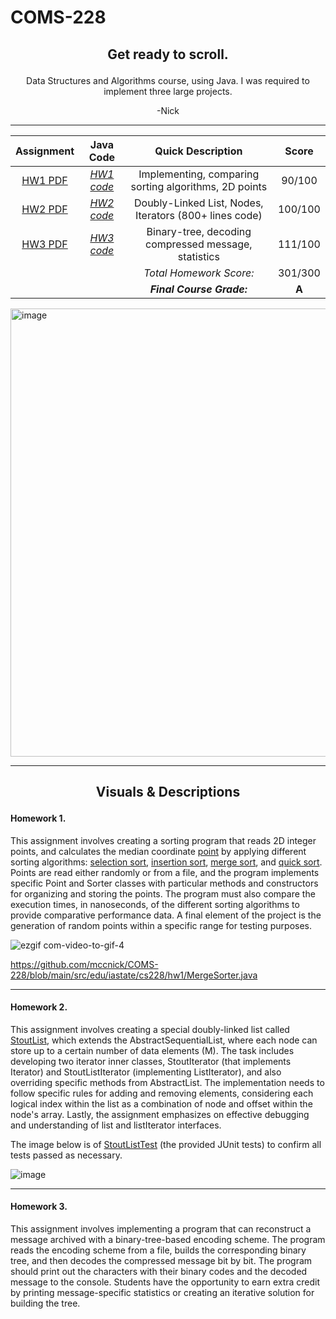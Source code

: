# COMS-228


<h2><p align="center">Get ready to scroll.</p> </h2>

<p align="center">Data Structures and Algorithms course, using Java. I was required to implement three large projects.</p>
<p align="center">-Nick</p>

___________

| **Assignment** | **Java Code** | **Quick Description** |**Score** 
| :-------------: | :-------------: | :-------------: | :-------------: |
| <a href="https://github.com/mccnick/COMS-228/blob/main/HW1.pdf">HW1 PDF</a> | <a href="https://github.com/mccnick/COMS-228/tree/main/src/edu/iastate/cs228/hw1">*HW1 code*</a> | Implementing, comparing sorting algorithms, 2D points | 90/100 |
| <a href="https://github.com/mccnick/COMS-228/blob/main/HW2.pdf">HW2 PDF</a> | <a href="https://github.com/mccnick/COMS-228/blob/main/src/edu/iastate/cs228/hw2/StoutList.java">*HW2 code*</a> | Doubly-Linked List, Nodes, Iterators (800+ lines code) | 100/100 |
| <a href="https://github.com/mccnick/COMS-228/blob/main/HW3.pdf">HW3 PDF</a> | <a href="https://github.com/mccnick/COMS-228/blob/main/src/edu/iastate/cs228/hw3/MsgTree.java">*HW3 code*</a> | Binary-tree, decoding compressed message, statistics | 111/100 |
|  | | <i>Total Homework Score:</i> | 301/300 |
|  | | <b><i>Final Course Grade:</i></b> | <b>A</b> |

<img width="717" alt="image" src="https://github.com/mccnick/COMS-228/assets/91184284/2a1fa919-efd8-4371-b9b9-99e5d47251d2">

___________

<h2><p align="center"> Visuals & Descriptions </p> </h2>

<h4>Homework 1. </h4>

<p align="left">
This assignment involves creating a sorting program that reads 2D integer points, and calculates the median coordinate <a href="https://github.com/mccnick/COMS-228/blob/main/src/edu/iastate/cs228/hw1/Point.java">point</a> by applying different sorting algorithms: <a href="https://github.com/mccnick/COMS-228/blob/main/src/edu/iastate/cs228/hw1/SelectionSorter.java">selection sort</a>, <a href="https://github.com/mccnick/COMS-228/blob/main/src/edu/iastate/cs228/hw1/InsertionSorter.java">insertion sort</a>, <a href="https://github.com/mccnick/COMS-228/blob/main/src/edu/iastate/cs228/hw1/MergeSorter.java">merge sort</a>, and <a href="https://github.com/mccnick/COMS-228/blob/main/src/edu/iastate/cs228/hw1/QuickSorter.java">quick sort</a>. Points are read either randomly or from a file, and the program implements specific Point and Sorter classes with particular methods and constructors for organizing and storing the points. The program must also compare the execution times, in nanoseconds, of the different sorting algorithms to provide comparative performance data. A final element of the project is the generation of random points within a specific range for testing purposes.
</p>


![ezgif com-video-to-gif-4](https://github.com/mccnick/COMS-228/assets/91184284/3ef76668-03c0-4715-ab7e-664b561c23fc)


https://github.com/mccnick/COMS-228/blob/main/src/edu/iastate/cs228/hw1/MergeSorter.java



<a href=""></a>
<a href=""></a>
<a href=""></a>
<a href=""></a>
<a href=""></a>

___________

<h4>Homework 2. </h4>
<p align="left">
This assignment involves creating a special doubly-linked list called <a href="https://github.com/mccnick/COMS-228/blob/main/src/edu/iastate/cs228/hw2/StoutList.java">StoutList</a>, which extends the AbstractSequentialList, where each node can store up to a certain number of data elements (M). The task includes developing two iterator inner classes, StoutIterator (that implements Iterator<E>) and StoutListIterator (implementing ListIterator<E>), and also overriding specific methods from AbstractList. The implementation needs to follow specific rules for adding and removing elements, considering each logical index within the list as a combination of node and offset within the node's array. Lastly, the assignment emphasizes on effective debugging and understanding of list and listIterator interfaces.

The image below is of <a href="https://github.com/mccnick/COMS-228/blob/main/src/edu/iastate/cs228/hw2/StoutListTest.java">StoutListTest</a> (the provided JUnit tests) to confirm all tests passed as necessary.
</p>

![image](https://github.com/mccnick/COMS-228/assets/91184284/653bab2b-a4c1-4ae0-a01e-e314dc6728b4)


___________


<h4>Homework 3. </h4>
<p align="left">
This assignment involves implementing a program that can reconstruct a message archived with a binary-tree-based encoding scheme. The program reads the encoding scheme from a file, builds the corresponding binary tree, and then decodes the compressed message bit by bit. The program should print out the characters with their binary codes and the decoded message to the console. Students have the opportunity to earn extra credit by printing message-specific statistics or creating an iterative solution for building the tree.
</p>


